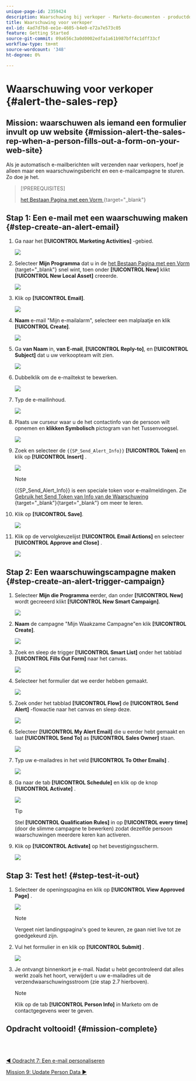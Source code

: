 ```yaml
---
unique-page-id: 2359424
description: Waarschuwing bij verkoper - Marketo-documenten - productdocumentatie
title: Waarschuwing voor verkoper
exl-id: 4ad7d7b8-ee1e-4605-b4e0-e72a7e573c05
feature: Getting Started
source-git-commit: 09a656c3a0d0002edfa1a61b987bff4c1dff33cf
workflow-type: tm+mt
source-wordcount: '348'
ht-degree: 0%

---
```


# Waarschuwing voor verkoper {#alert-the-sales-rep}

## Mission: waarschuwen als iemand een formulier invult op uw website {#mission-alert-the-sales-rep-when-a-person-fills-out-a-form-on-your-web-site}

Als je automatisch e-mailberichten wilt verzenden naar verkopers, hoef je alleen maar een waarschuwingsbericht en een e-mailcampagne te sturen. Zo doe je het.

>[!PREREQUISITES]
>
>[&#x200B; het Bestaan Pagina met een Vorm &#x200B;](/help/marketo/getting-started/quick-wins/landing-page-with-a-form.md){target="_blank"}

## Stap 1: Een e-mail met een waarschuwing maken {#step-create-an-alert-email}

1. Ga naar het **[!UICONTROL Marketing Activities]** -gebied.

   ![](assets/alert-the-sales-rep-1.png)

1. Selecteer **Mijn Programma** dat u in de [&#x200B; het Bestaan Pagina met een Vorm &#x200B;](/help/marketo/getting-started/quick-wins/landing-page-with-a-form.md){target="_blank"} snel wint, toen onder **[!UICONTROL New]** klikt **[!UICONTROL New Local Asset]** creeerde.

   ![](assets/alert-the-sales-rep-2.png)

1. Klik op **[!UICONTROL Email]**.

   ![](assets/alert-the-sales-rep-3.png)

1. **Naam** e-mail &quot;Mijn e-mailalarm&quot;, selecteer een malplaatje en klik **[!UICONTROL Create]**.

   ![](assets/alert-the-sales-rep-4.png)

1. Ga **van Naam** in, **van E-mail**, **[!UICONTROL Reply-to]**, en **[!UICONTROL Subject]** dat u uw verkoopteam wilt zien.

   ![](assets/alert-the-sales-rep-5.png)

1. Dubbelklik om de e-mailtekst te bewerken.

   ![](assets/alert-the-sales-rep-6.png)

1. Typ de e-mailinhoud.

   ![](assets/alert-the-sales-rep-7.png)

1. Plaats uw curseur waar u de het contactinfo van de persoon wilt opnemen en **klikken Symbolisch** pictogram van het Tussenvoegsel.

   ![](assets/alert-the-sales-rep-8.png)

1. Zoek en selecteer de `{{SP_Send_Alert_Info}}` **[!UICONTROL Token]** en klik op **[!UICONTROL Insert]** .

   ![](assets/alert-the-sales-rep-9.png)

   >[!NOTE]
   >
   >{{SP_Send_Alert_Info}} is een speciale token voor e-mailmeldingen. Zie [&#x200B; Gebruik het Send Token van Info van de Waarschuwing &#x200B;](/help/marketo/product-docs/email-marketing/general/using-tokens/use-the-send-alert-info-token.md){target="_blank"}{target="_blank"} om meer te leren.

1. Klik op **[!UICONTROL Save]**.

   ![](assets/alert-the-sales-rep-10.png)

1. Klik op de vervolgkeuzelijst **[!UICONTROL Email Actions]** en selecteer **[!UICONTROL Approve and Close]** .

   ![](assets/alert-the-sales-rep-11.png)

## Stap 2: Een waarschuwingscampagne maken {#step-create-an-alert-trigger-campaign}

1. Selecteer **Mijn die Programma** eerder, dan onder **[!UICONTROL New]** wordt gecreeerd klikt **[!UICONTROL New Smart Campaign]**.

   ![](assets/alert-the-sales-rep-12.png)

1. **Naam** de campagne &quot;Mijn Waakzame Campagne&quot;en klik **[!UICONTROL Create]**.

   ![](assets/alert-the-sales-rep-13.png)

1. Zoek en sleep de trigger **[!UICONTROL Smart List]** onder het tabblad **[!UICONTROL Fills Out Form]** naar het canvas.

   ![](assets/alert-the-sales-rep-14.png)

1. Selecteer het formulier dat we eerder hebben gemaakt.

   ![](assets/alert-the-sales-rep-15.png)

1. Zoek onder het tabblad **[!UICONTROL Flow]** de **[!UICONTROL Send Alert]** -flowactie naar het canvas en sleep deze.

   ![](assets/alert-the-sales-rep-16.png)

1. Selecteer **[!UICONTROL My Alert Email]** die u eerder hebt gemaakt en laat **[!UICONTROL Send To]** as **[!UICONTROL Sales Owner]** staan.

   ![](assets/alert-the-sales-rep-17.png)

1. Typ uw e-mailadres in het veld **[!UICONTROL To Other Emails]** .

   ![](assets/alert-the-sales-rep-18.png)

1. Ga naar de tab **[!UICONTROL Schedule]** en klik op de knop **[!UICONTROL Activate]** .

   ![](assets/alert-the-sales-rep-19.png)

   >[!TIP]
   >
   >Stel **[!UICONTROL Qualification Rules]** in op **[!UICONTROL every time]** (door de slimme campagne te bewerken) zodat dezelfde persoon waarschuwingen meerdere keren kan activeren.

1. Klik op **[!UICONTROL Activate]** op het bevestigingsscherm.

   ![](assets/alert-the-sales-rep-20.png)

## Stap 3: Test het! {#step-test-it-out}

1. Selecteer de openingspagina en klik op **[!UICONTROL View Approved Page]** .

   ![](assets/alert-the-sales-21.png)

   >[!NOTE]
   >
   >Vergeet niet landingspagina&#39;s goed te keuren, ze gaan niet live tot ze goedgekeurd zijn.

1. Vul het formulier in en klik op **[!UICONTROL Submit]** .

   ![](assets/alert-the-sales-22.png)

1. Je ontvangt binnenkort je e-mail. Nadat u hebt gecontroleerd dat alles werkt zoals het hoort, verwijdert u uw e-mailadres uit de verzendwaarschuwingsstroom (zie stap 2.7 hierboven).

   >[!NOTE]
   >
   >Klik op de tab **[!UICONTROL Person Info]** in Marketo om de contactgegevens weer te geven.

## Opdracht voltooid! {#mission-complete}

<br> 

[◄ Opdracht 7: Een e-mail personaliseren](/help/marketo/getting-started/quick-wins/personalize-an-email.md)

[Mission 9: Update Person Data ►](/help/marketo/getting-started/quick-wins/update-person-data.md)
